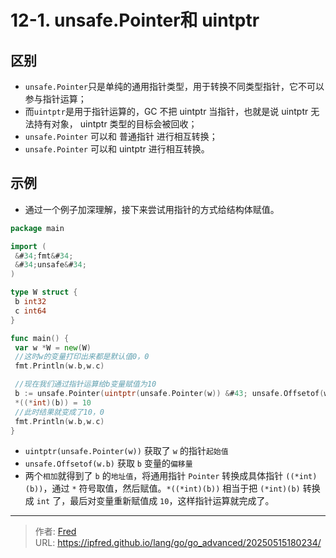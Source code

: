 # 12-1. unsafe.Pointer和 uintptr

## 区别

- `unsafe.Pointer`只是单纯的通用指针类型，用于转换不同类型指针，它不可以参与指针运算；
- 而`uintptr`是用于指针运算的，GC 不把 uintptr 当指针，也就是说 uintptr 无法持有对象， uintptr 类型的目标会被回收；
- `unsafe.Pointer` 可以和 普通指针 进行相互转换；
- `unsafe.Pointer` 可以和 uintptr 进行相互转换。

## 示例

- 通过一个例子加深理解，接下来尝试用指针的方式给结构体赋值。

```go
package main

import (
 &#34;fmt&#34;
 &#34;unsafe&#34;
)

type W struct {
 b int32
 c int64
}

func main() {
 var w *W = new(W)
 //这时w的变量打印出来都是默认值0，0
 fmt.Println(w.b,w.c)

 //现在我们通过指针运算给b变量赋值为10
 b := unsafe.Pointer(uintptr(unsafe.Pointer(w)) &#43; unsafe.Offsetof(w.b))
 *((*int)(b)) = 10
 //此时结果就变成了10，0
 fmt.Println(w.b,w.c)
}
```

- `uintptr(unsafe.Pointer(w))` 获取了 `w` 的指针`起始值`
- `unsafe.Offsetof(w.b)` 获取 `b` 变量的`偏移量`
- 两个`相加`就得到了 `b` 的`地址值`，将通用指针 `Pointer` 转换成具体指针 `((*int)(b))`，通过 `*` 符号取值，然后赋值。`*((*int)(b))` 相当于把 `(*int)(b)` 转换成 `int` 了，最后对变量重新赋值成 `10`，这样指针运算就完成了。

---

> 作者: [Fred](https://github.com/ipfred)  
> URL: https://ipfred.github.io/lang/go/go_advanced/20250515180234/  

